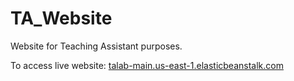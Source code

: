 # TA_Website
Website for Teaching Assistant purposes.

To access live website:  [talab-main.us-east-1.elasticbeanstalk.com](talab-main.us-east-1.elasticbeanstalk.com)
